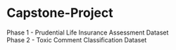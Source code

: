# Capstone-Project

Phase 1 - Prudential Life Insurance Assessment Dataset <br>
Phase 2 - Toxic Comment Classification Dataset
